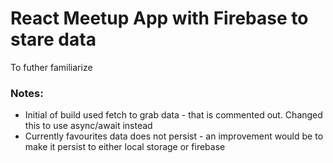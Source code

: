 # React Meetup App with Firebase to stare data

To futher familiarize

### Notes:

- Initial of build used fetch to grab data - that is commented out. Changed this to use async/await instead
- Currently favourites data does not persist - an improvement would be to make it persist to either local storage or firebase
